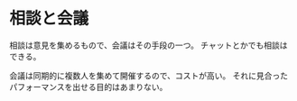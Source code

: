 # 相談と会議

相談は意見を集めるもので、会議はその手段の一つ。
チャットとかでも相談はできる。

会議は同期的に複数人を集めて開催するので、コストが高い。
それに見合ったパフォーマンスを出せる目的はあまりない。
